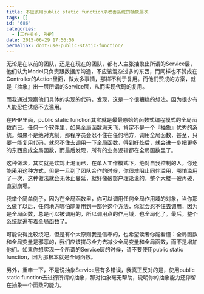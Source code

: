 ```yaml
---
title: 不应该用public static function来改善系统的抽象层次
tags: []
id: '686'
categories:
  - [工作相关, PHP]
date: 2015-06-29 17:56:56
permalink: dont-use-public-static-function/
---
```


无论是在以前的团队，还是在现在的团队，都有人主张抽象出所谓的Service层，他们认为Model只负责跟数据库沟通，不应该混杂过多的东西，而同样也不赞成在Controller的Action里面，做太多事情，那样不利于复用。而他们赞成的方案，就是『抽象』出一层所谓的Service层，从而实现代码的复用。

而我通过观察他们具体的实现的代码，发现，这是一个很糟糕的想法。因为很少有人能忍住诱惑不去滥用。

在PHP里面，public static function其实就是最最原始的函数式编程模式的全局函数而已。任何一个软件里，如果全局函数满天飞，肯定不是一个『抽象』优秀的系统。如果不是绝对克制，那程序员会忍不住在任何地方，调用全局函数，甚至，只要一能复用代码，就忍不住去调用一下全局函数，得到好处后，就会进一步把更多的东西变成全局函数，而最后发现，所有的业务逻辑都在全局函数里了。

这种做法，其实就是饮鸩止渴而已，在单人工作模式下，绝对自我控制的人，你还能采用这种方式，但是一旦到了团队合作的时候，你很难阻止同伴滥用，哪怕滥用了一次，这种做法就会无休止蔓延，就好像破窗户理论说的，整个大楼一破再破，直到崩塌。

我举个简单例子，因为在全局函数里，你可以调用任何全局作用域的对象，当你那么做了以后，任何地方哪怕能复用到一部分这个方法，你就会忍不住去调用，因为是全局函数，总是可以被调用的，所以调用点的作用域，也全局化了。最后，整个系统就遍布着全局函数了。

可能说得比较绕吧，但是有个大原则我是信奉的，也希望读者你能看懂：全局函数和全局变量是邪恶的，我们应该拼尽全力去减少全局变量和全局函数，而不是增加他们。如果你想实现一个所谓的Service层的时候，请不要使用public static function，因为那根本就是全局函数。

另外，重申一下，不是说抽象Service层有多错误，我真正反对的是，使用public static function去进行所谓的抽象，那对抽象毫无帮助，说明你的抽象能力还停留在抽象一个函数的能力。